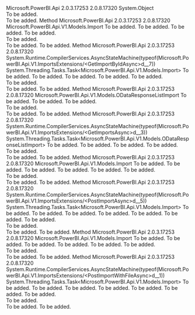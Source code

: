 <Type Name="ImportsExtensions" FullName="Microsoft.PowerBI.Api.V1.ImportsExtensions">
  <TypeSignature Language="C#" Value="public static class ImportsExtensions" />
  <TypeSignature Language="ILAsm" Value=".class public auto ansi abstract sealed beforefieldinit ImportsExtensions extends System.Object" />
  <TypeSignature Language="DocId" Value="T:Microsoft.PowerBI.Api.V1.ImportsExtensions" />
  <TypeSignature Language="VB.NET" Value="Public Module ImportsExtensions" />
  <TypeSignature Language="F#" Value="type ImportsExtensions = class" />
  <AssemblyInfo>
    <AssemblyName>Microsoft.PowerBI.Api</AssemblyName>
    <AssemblyVersion>2.0.3.17253</AssemblyVersion>
    <AssemblyVersion>2.0.8.17320</AssemblyVersion>
  </AssemblyInfo>
  <Base>
    <BaseTypeName>System.Object</BaseTypeName>
  </Base>
  <Interfaces />
  <Docs>
    <summary>To be added.</summary>
    <remarks>To be added.</remarks>
  </Docs>
  <Members>
    <Member MemberName="GetImportById">
      <MemberSignature Language="C#" Value="public static Microsoft.PowerBI.Api.V1.Models.Import GetImportById (this Microsoft.PowerBI.Api.V1.IImports operations, string collectionName, string workspaceId, string importId);" />
      <MemberSignature Language="ILAsm" Value=".method public static hidebysig class Microsoft.PowerBI.Api.V1.Models.Import GetImportById(class Microsoft.PowerBI.Api.V1.IImports operations, string collectionName, string workspaceId, string importId) cil managed" />
      <MemberSignature Language="DocId" Value="M:Microsoft.PowerBI.Api.V1.ImportsExtensions.GetImportById(Microsoft.PowerBI.Api.V1.IImports,System.String,System.String,System.String)" />
      <MemberSignature Language="VB.NET" Value="&lt;Extension()&gt;&#xA;Public Function GetImportById (operations As IImports, collectionName As String, workspaceId As String, importId As String) As Import" />
      <MemberSignature Language="F#" Value="static member GetImportById : Microsoft.PowerBI.Api.V1.IImports * string * string * string -&gt; Microsoft.PowerBI.Api.V1.Models.Import" Usage="Microsoft.PowerBI.Api.V1.ImportsExtensions.GetImportById (operations, collectionName, workspaceId, importId)" />
      <MemberType>Method</MemberType>
      <AssemblyInfo>
        <AssemblyName>Microsoft.PowerBI.Api</AssemblyName>
        <AssemblyVersion>2.0.3.17253</AssemblyVersion>
        <AssemblyVersion>2.0.8.17320</AssemblyVersion>
      </AssemblyInfo>
      <ReturnValue>
        <ReturnType>Microsoft.PowerBI.Api.V1.Models.Import</ReturnType>
      </ReturnValue>
      <Parameters>
        <Parameter Name="operations" Type="Microsoft.PowerBI.Api.V1.IImports" RefType="this" />
        <Parameter Name="collectionName" Type="System.String" />
        <Parameter Name="workspaceId" Type="System.String" />
        <Parameter Name="importId" Type="System.String" />
      </Parameters>
      <Docs>
        <param name="operations">To be added.</param>
        <param name="collectionName">To be added.</param>
        <param name="workspaceId">To be added.</param>
        <param name="importId">To be added.</param>
        <summary>To be added.</summary>
        <returns>To be added.</returns>
        <remarks>To be added.</remarks>
      </Docs>
    </Member>
    <Member MemberName="GetImportByIdAsync">
      <MemberSignature Language="C#" Value="public static System.Threading.Tasks.Task&lt;Microsoft.PowerBI.Api.V1.Models.Import&gt; GetImportByIdAsync (this Microsoft.PowerBI.Api.V1.IImports operations, string collectionName, string workspaceId, string importId, System.Threading.CancellationToken cancellationToken = null);" />
      <MemberSignature Language="ILAsm" Value=".method public static hidebysig class System.Threading.Tasks.Task`1&lt;class Microsoft.PowerBI.Api.V1.Models.Import&gt; GetImportByIdAsync(class Microsoft.PowerBI.Api.V1.IImports operations, string collectionName, string workspaceId, string importId, valuetype System.Threading.CancellationToken cancellationToken) cil managed" />
      <MemberSignature Language="DocId" Value="M:Microsoft.PowerBI.Api.V1.ImportsExtensions.GetImportByIdAsync(Microsoft.PowerBI.Api.V1.IImports,System.String,System.String,System.String,System.Threading.CancellationToken)" />
      <MemberSignature Language="F#" Value="static member GetImportByIdAsync : Microsoft.PowerBI.Api.V1.IImports * string * string * string * System.Threading.CancellationToken -&gt; System.Threading.Tasks.Task&lt;Microsoft.PowerBI.Api.V1.Models.Import&gt;" Usage="Microsoft.PowerBI.Api.V1.ImportsExtensions.GetImportByIdAsync (operations, collectionName, workspaceId, importId, cancellationToken)" />
      <MemberType>Method</MemberType>
      <AssemblyInfo>
        <AssemblyName>Microsoft.PowerBI.Api</AssemblyName>
        <AssemblyVersion>2.0.3.17253</AssemblyVersion>
        <AssemblyVersion>2.0.8.17320</AssemblyVersion>
      </AssemblyInfo>
      <Attributes>
        <Attribute>
          <AttributeName>System.Runtime.CompilerServices.AsyncStateMachine(typeof(Microsoft.PowerBI.Api.V1.ImportsExtensions/&lt;GetImportByIdAsync&gt;d__7))</AttributeName>
        </Attribute>
      </Attributes>
      <ReturnValue>
        <ReturnType>System.Threading.Tasks.Task&lt;Microsoft.PowerBI.Api.V1.Models.Import&gt;</ReturnType>
      </ReturnValue>
      <Parameters>
        <Parameter Name="operations" Type="Microsoft.PowerBI.Api.V1.IImports" RefType="this" />
        <Parameter Name="collectionName" Type="System.String" />
        <Parameter Name="workspaceId" Type="System.String" />
        <Parameter Name="importId" Type="System.String" />
        <Parameter Name="cancellationToken" Type="System.Threading.CancellationToken" />
      </Parameters>
      <Docs>
        <param name="operations">To be added.</param>
        <param name="collectionName">To be added.</param>
        <param name="workspaceId">To be added.</param>
        <param name="importId">To be added.</param>
        <param name="cancellationToken">To be added.</param>
        <summary>To be added.</summary>
        <returns>To be added.</returns>
        <remarks>To be added.</remarks>
      </Docs>
    </Member>
    <Member MemberName="GetImports">
      <MemberSignature Language="C#" Value="public static Microsoft.PowerBI.Api.V1.Models.ODataResponseListImport GetImports (this Microsoft.PowerBI.Api.V1.IImports operations, string collectionName, string workspaceId);" />
      <MemberSignature Language="ILAsm" Value=".method public static hidebysig class Microsoft.PowerBI.Api.V1.Models.ODataResponseListImport GetImports(class Microsoft.PowerBI.Api.V1.IImports operations, string collectionName, string workspaceId) cil managed" />
      <MemberSignature Language="DocId" Value="M:Microsoft.PowerBI.Api.V1.ImportsExtensions.GetImports(Microsoft.PowerBI.Api.V1.IImports,System.String,System.String)" />
      <MemberSignature Language="VB.NET" Value="&lt;Extension()&gt;&#xA;Public Function GetImports (operations As IImports, collectionName As String, workspaceId As String) As ODataResponseListImport" />
      <MemberSignature Language="F#" Value="static member GetImports : Microsoft.PowerBI.Api.V1.IImports * string * string -&gt; Microsoft.PowerBI.Api.V1.Models.ODataResponseListImport" Usage="Microsoft.PowerBI.Api.V1.ImportsExtensions.GetImports (operations, collectionName, workspaceId)" />
      <MemberType>Method</MemberType>
      <AssemblyInfo>
        <AssemblyName>Microsoft.PowerBI.Api</AssemblyName>
        <AssemblyVersion>2.0.3.17253</AssemblyVersion>
        <AssemblyVersion>2.0.8.17320</AssemblyVersion>
      </AssemblyInfo>
      <ReturnValue>
        <ReturnType>Microsoft.PowerBI.Api.V1.Models.ODataResponseListImport</ReturnType>
      </ReturnValue>
      <Parameters>
        <Parameter Name="operations" Type="Microsoft.PowerBI.Api.V1.IImports" RefType="this" />
        <Parameter Name="collectionName" Type="System.String" />
        <Parameter Name="workspaceId" Type="System.String" />
      </Parameters>
      <Docs>
        <param name="operations">To be added.</param>
        <param name="collectionName">To be added.</param>
        <param name="workspaceId">To be added.</param>
        <summary>To be added.</summary>
        <returns>To be added.</returns>
        <remarks>To be added.</remarks>
      </Docs>
    </Member>
    <Member MemberName="GetImportsAsync">
      <MemberSignature Language="C#" Value="public static System.Threading.Tasks.Task&lt;Microsoft.PowerBI.Api.V1.Models.ODataResponseListImport&gt; GetImportsAsync (this Microsoft.PowerBI.Api.V1.IImports operations, string collectionName, string workspaceId, System.Threading.CancellationToken cancellationToken = null);" />
      <MemberSignature Language="ILAsm" Value=".method public static hidebysig class System.Threading.Tasks.Task`1&lt;class Microsoft.PowerBI.Api.V1.Models.ODataResponseListImport&gt; GetImportsAsync(class Microsoft.PowerBI.Api.V1.IImports operations, string collectionName, string workspaceId, valuetype System.Threading.CancellationToken cancellationToken) cil managed" />
      <MemberSignature Language="DocId" Value="M:Microsoft.PowerBI.Api.V1.ImportsExtensions.GetImportsAsync(Microsoft.PowerBI.Api.V1.IImports,System.String,System.String,System.Threading.CancellationToken)" />
      <MemberSignature Language="F#" Value="static member GetImportsAsync : Microsoft.PowerBI.Api.V1.IImports * string * string * System.Threading.CancellationToken -&gt; System.Threading.Tasks.Task&lt;Microsoft.PowerBI.Api.V1.Models.ODataResponseListImport&gt;" Usage="Microsoft.PowerBI.Api.V1.ImportsExtensions.GetImportsAsync (operations, collectionName, workspaceId, cancellationToken)" />
      <MemberType>Method</MemberType>
      <AssemblyInfo>
        <AssemblyName>Microsoft.PowerBI.Api</AssemblyName>
        <AssemblyVersion>2.0.3.17253</AssemblyVersion>
        <AssemblyVersion>2.0.8.17320</AssemblyVersion>
      </AssemblyInfo>
      <Attributes>
        <Attribute>
          <AttributeName>System.Runtime.CompilerServices.AsyncStateMachine(typeof(Microsoft.PowerBI.Api.V1.ImportsExtensions/&lt;GetImportsAsync&gt;d__3))</AttributeName>
        </Attribute>
      </Attributes>
      <ReturnValue>
        <ReturnType>System.Threading.Tasks.Task&lt;Microsoft.PowerBI.Api.V1.Models.ODataResponseListImport&gt;</ReturnType>
      </ReturnValue>
      <Parameters>
        <Parameter Name="operations" Type="Microsoft.PowerBI.Api.V1.IImports" RefType="this" />
        <Parameter Name="collectionName" Type="System.String" />
        <Parameter Name="workspaceId" Type="System.String" />
        <Parameter Name="cancellationToken" Type="System.Threading.CancellationToken" />
      </Parameters>
      <Docs>
        <param name="operations">To be added.</param>
        <param name="collectionName">To be added.</param>
        <param name="workspaceId">To be added.</param>
        <param name="cancellationToken">To be added.</param>
        <summary>To be added.</summary>
        <returns>To be added.</returns>
        <remarks>To be added.</remarks>
      </Docs>
    </Member>
    <Member MemberName="PostImport">
      <MemberSignature Language="C#" Value="public static Microsoft.PowerBI.Api.V1.Models.Import PostImport (this Microsoft.PowerBI.Api.V1.IImports operations, string collectionName, string workspaceId, string datasetDisplayName, Microsoft.PowerBI.Api.V1.Models.ImportInfo importInfo, string nameConflict = null);" />
      <MemberSignature Language="ILAsm" Value=".method public static hidebysig class Microsoft.PowerBI.Api.V1.Models.Import PostImport(class Microsoft.PowerBI.Api.V1.IImports operations, string collectionName, string workspaceId, string datasetDisplayName, class Microsoft.PowerBI.Api.V1.Models.ImportInfo importInfo, string nameConflict) cil managed" />
      <MemberSignature Language="DocId" Value="M:Microsoft.PowerBI.Api.V1.ImportsExtensions.PostImport(Microsoft.PowerBI.Api.V1.IImports,System.String,System.String,System.String,Microsoft.PowerBI.Api.V1.Models.ImportInfo,System.String)" />
      <MemberSignature Language="F#" Value="static member PostImport : Microsoft.PowerBI.Api.V1.IImports * string * string * string * Microsoft.PowerBI.Api.V1.Models.ImportInfo * string -&gt; Microsoft.PowerBI.Api.V1.Models.Import" Usage="Microsoft.PowerBI.Api.V1.ImportsExtensions.PostImport (operations, collectionName, workspaceId, datasetDisplayName, importInfo, nameConflict)" />
      <MemberType>Method</MemberType>
      <AssemblyInfo>
        <AssemblyName>Microsoft.PowerBI.Api</AssemblyName>
        <AssemblyVersion>2.0.3.17253</AssemblyVersion>
        <AssemblyVersion>2.0.8.17320</AssemblyVersion>
      </AssemblyInfo>
      <ReturnValue>
        <ReturnType>Microsoft.PowerBI.Api.V1.Models.Import</ReturnType>
      </ReturnValue>
      <Parameters>
        <Parameter Name="operations" Type="Microsoft.PowerBI.Api.V1.IImports" RefType="this" />
        <Parameter Name="collectionName" Type="System.String" />
        <Parameter Name="workspaceId" Type="System.String" />
        <Parameter Name="datasetDisplayName" Type="System.String" />
        <Parameter Name="importInfo" Type="Microsoft.PowerBI.Api.V1.Models.ImportInfo" />
        <Parameter Name="nameConflict" Type="System.String" />
      </Parameters>
      <Docs>
        <param name="operations">To be added.</param>
        <param name="collectionName">To be added.</param>
        <param name="workspaceId">To be added.</param>
        <param name="datasetDisplayName">To be added.</param>
        <param name="importInfo">To be added.</param>
        <param name="nameConflict">To be added.</param>
        <summary>To be added.</summary>
        <returns>To be added.</returns>
        <remarks>To be added.</remarks>
      </Docs>
    </Member>
    <Member MemberName="PostImportAsync">
      <MemberSignature Language="C#" Value="public static System.Threading.Tasks.Task&lt;Microsoft.PowerBI.Api.V1.Models.Import&gt; PostImportAsync (this Microsoft.PowerBI.Api.V1.IImports operations, string collectionName, string workspaceId, string datasetDisplayName, Microsoft.PowerBI.Api.V1.Models.ImportInfo importInfo, string nameConflict = null, System.Threading.CancellationToken cancellationToken = null);" />
      <MemberSignature Language="ILAsm" Value=".method public static hidebysig class System.Threading.Tasks.Task`1&lt;class Microsoft.PowerBI.Api.V1.Models.Import&gt; PostImportAsync(class Microsoft.PowerBI.Api.V1.IImports operations, string collectionName, string workspaceId, string datasetDisplayName, class Microsoft.PowerBI.Api.V1.Models.ImportInfo importInfo, string nameConflict, valuetype System.Threading.CancellationToken cancellationToken) cil managed" />
      <MemberSignature Language="DocId" Value="M:Microsoft.PowerBI.Api.V1.ImportsExtensions.PostImportAsync(Microsoft.PowerBI.Api.V1.IImports,System.String,System.String,System.String,Microsoft.PowerBI.Api.V1.Models.ImportInfo,System.String,System.Threading.CancellationToken)" />
      <MemberSignature Language="F#" Value="static member PostImportAsync : Microsoft.PowerBI.Api.V1.IImports * string * string * string * Microsoft.PowerBI.Api.V1.Models.ImportInfo * string * System.Threading.CancellationToken -&gt; System.Threading.Tasks.Task&lt;Microsoft.PowerBI.Api.V1.Models.Import&gt;" Usage="Microsoft.PowerBI.Api.V1.ImportsExtensions.PostImportAsync (operations, collectionName, workspaceId, datasetDisplayName, importInfo, nameConflict, cancellationToken)" />
      <MemberType>Method</MemberType>
      <AssemblyInfo>
        <AssemblyName>Microsoft.PowerBI.Api</AssemblyName>
        <AssemblyVersion>2.0.3.17253</AssemblyVersion>
        <AssemblyVersion>2.0.8.17320</AssemblyVersion>
      </AssemblyInfo>
      <Attributes>
        <Attribute>
          <AttributeName>System.Runtime.CompilerServices.AsyncStateMachine(typeof(Microsoft.PowerBI.Api.V1.ImportsExtensions/&lt;PostImportAsync&gt;d__5))</AttributeName>
        </Attribute>
      </Attributes>
      <ReturnValue>
        <ReturnType>System.Threading.Tasks.Task&lt;Microsoft.PowerBI.Api.V1.Models.Import&gt;</ReturnType>
      </ReturnValue>
      <Parameters>
        <Parameter Name="operations" Type="Microsoft.PowerBI.Api.V1.IImports" RefType="this" />
        <Parameter Name="collectionName" Type="System.String" />
        <Parameter Name="workspaceId" Type="System.String" />
        <Parameter Name="datasetDisplayName" Type="System.String" />
        <Parameter Name="importInfo" Type="Microsoft.PowerBI.Api.V1.Models.ImportInfo" />
        <Parameter Name="nameConflict" Type="System.String" />
        <Parameter Name="cancellationToken" Type="System.Threading.CancellationToken" />
      </Parameters>
      <Docs>
        <param name="operations">To be added.</param>
        <param name="collectionName">To be added.</param>
        <param name="workspaceId">To be added.</param>
        <param name="datasetDisplayName">To be added.</param>
        <param name="importInfo">To be added.</param>
        <param name="nameConflict">To be added.</param>
        <param name="cancellationToken">To be added.</param>
        <summary>To be added.</summary>
        <returns>To be added.</returns>
        <remarks>To be added.</remarks>
      </Docs>
    </Member>
    <Member MemberName="PostImportWithFile">
      <MemberSignature Language="C#" Value="public static Microsoft.PowerBI.Api.V1.Models.Import PostImportWithFile (this Microsoft.PowerBI.Api.V1.IImports operations, string collectionName, string workspaceId, System.IO.Stream fileStream, string datasetDisplayName = null, string nameConflict = null);" />
      <MemberSignature Language="ILAsm" Value=".method public static hidebysig class Microsoft.PowerBI.Api.V1.Models.Import PostImportWithFile(class Microsoft.PowerBI.Api.V1.IImports operations, string collectionName, string workspaceId, class System.IO.Stream fileStream, string datasetDisplayName, string nameConflict) cil managed" />
      <MemberSignature Language="DocId" Value="M:Microsoft.PowerBI.Api.V1.ImportsExtensions.PostImportWithFile(Microsoft.PowerBI.Api.V1.IImports,System.String,System.String,System.IO.Stream,System.String,System.String)" />
      <MemberSignature Language="VB.NET" Value="&lt;Extension()&gt;&#xA;Public Function PostImportWithFile (operations As IImports, collectionName As String, workspaceId As String, fileStream As Stream, Optional datasetDisplayName As String = null, Optional nameConflict As String = null) As Import" />
      <MemberSignature Language="F#" Value="static member PostImportWithFile : Microsoft.PowerBI.Api.V1.IImports * string * string * System.IO.Stream * string * string -&gt; Microsoft.PowerBI.Api.V1.Models.Import" Usage="Microsoft.PowerBI.Api.V1.ImportsExtensions.PostImportWithFile (operations, collectionName, workspaceId, fileStream, datasetDisplayName, nameConflict)" />
      <MemberType>Method</MemberType>
      <AssemblyInfo>
        <AssemblyName>Microsoft.PowerBI.Api</AssemblyName>
        <AssemblyVersion>2.0.3.17253</AssemblyVersion>
        <AssemblyVersion>2.0.8.17320</AssemblyVersion>
      </AssemblyInfo>
      <ReturnValue>
        <ReturnType>Microsoft.PowerBI.Api.V1.Models.Import</ReturnType>
      </ReturnValue>
      <Parameters>
        <Parameter Name="operations" Type="Microsoft.PowerBI.Api.V1.IImports" RefType="this" />
        <Parameter Name="collectionName" Type="System.String" />
        <Parameter Name="workspaceId" Type="System.String" />
        <Parameter Name="fileStream" Type="System.IO.Stream" />
        <Parameter Name="datasetDisplayName" Type="System.String" />
        <Parameter Name="nameConflict" Type="System.String" />
      </Parameters>
      <Docs>
        <param name="operations">To be added.</param>
        <param name="collectionName">To be added.</param>
        <param name="workspaceId">To be added.</param>
        <param name="fileStream">To be added.</param>
        <param name="datasetDisplayName">To be added.</param>
        <param name="nameConflict">To be added.</param>
        <summary>To be added.</summary>
        <returns>To be added.</returns>
        <remarks>To be added.</remarks>
      </Docs>
    </Member>
    <Member MemberName="PostImportWithFileAsync">
      <MemberSignature Language="C#" Value="public static System.Threading.Tasks.Task&lt;Microsoft.PowerBI.Api.V1.Models.Import&gt; PostImportWithFileAsync (this Microsoft.PowerBI.Api.V1.IImports operations, string collectionName, string workspaceId, System.IO.Stream fileStream, string datasetDisplayName = null, string nameConflict = null, System.Threading.CancellationToken cancellationToken = null);" />
      <MemberSignature Language="ILAsm" Value=".method public static hidebysig class System.Threading.Tasks.Task`1&lt;class Microsoft.PowerBI.Api.V1.Models.Import&gt; PostImportWithFileAsync(class Microsoft.PowerBI.Api.V1.IImports operations, string collectionName, string workspaceId, class System.IO.Stream fileStream, string datasetDisplayName, string nameConflict, valuetype System.Threading.CancellationToken cancellationToken) cil managed" />
      <MemberSignature Language="DocId" Value="M:Microsoft.PowerBI.Api.V1.ImportsExtensions.PostImportWithFileAsync(Microsoft.PowerBI.Api.V1.IImports,System.String,System.String,System.IO.Stream,System.String,System.String,System.Threading.CancellationToken)" />
      <MemberSignature Language="F#" Value="static member PostImportWithFileAsync : Microsoft.PowerBI.Api.V1.IImports * string * string * System.IO.Stream * string * string * System.Threading.CancellationToken -&gt; System.Threading.Tasks.Task&lt;Microsoft.PowerBI.Api.V1.Models.Import&gt;" Usage="Microsoft.PowerBI.Api.V1.ImportsExtensions.PostImportWithFileAsync (operations, collectionName, workspaceId, fileStream, datasetDisplayName, nameConflict, cancellationToken)" />
      <MemberType>Method</MemberType>
      <AssemblyInfo>
        <AssemblyName>Microsoft.PowerBI.Api</AssemblyName>
        <AssemblyVersion>2.0.3.17253</AssemblyVersion>
        <AssemblyVersion>2.0.8.17320</AssemblyVersion>
      </AssemblyInfo>
      <Attributes>
        <Attribute>
          <AttributeName>System.Runtime.CompilerServices.AsyncStateMachine(typeof(Microsoft.PowerBI.Api.V1.ImportsExtensions/&lt;PostImportWithFileAsync&gt;d__1))</AttributeName>
        </Attribute>
      </Attributes>
      <ReturnValue>
        <ReturnType>System.Threading.Tasks.Task&lt;Microsoft.PowerBI.Api.V1.Models.Import&gt;</ReturnType>
      </ReturnValue>
      <Parameters>
        <Parameter Name="operations" Type="Microsoft.PowerBI.Api.V1.IImports" RefType="this" />
        <Parameter Name="collectionName" Type="System.String" />
        <Parameter Name="workspaceId" Type="System.String" />
        <Parameter Name="fileStream" Type="System.IO.Stream" />
        <Parameter Name="datasetDisplayName" Type="System.String" />
        <Parameter Name="nameConflict" Type="System.String" />
        <Parameter Name="cancellationToken" Type="System.Threading.CancellationToken" />
      </Parameters>
      <Docs>
        <param name="operations">To be added.</param>
        <param name="collectionName">To be added.</param>
        <param name="workspaceId">To be added.</param>
        <param name="fileStream">To be added.</param>
        <param name="datasetDisplayName">To be added.</param>
        <param name="nameConflict">To be added.</param>
        <param name="cancellationToken">To be added.</param>
        <summary>To be added.</summary>
        <returns>To be added.</returns>
        <remarks>To be added.</remarks>
      </Docs>
    </Member>
  </Members>
</Type>